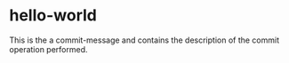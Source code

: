 # hello-world

This is the a commit-message and contains the description of the commit operation performed.
